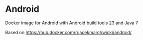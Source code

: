 # Android

Docker image for Android with Android build tools 23 and Java 7

Based on https://hub.docker.com/r/jacekmarchwicki/android/